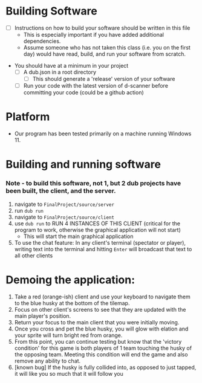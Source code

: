 # Building Software

- [ ] Instructions on how to build your software should be written in this file
	- This is especially important if you have added additional dependencies.
	- Assume someone who has not taken this class (i.e. you on the first day) would have read, build, and run your software from scratch.
- You should have at a minimum in your project
	- [ ] A dub.json in a root directory
    	- [ ] This should generate a 'release' version of your software
  - [ ] Run your code with the latest version of d-scanner before committing your code (could be a github action)

# Platform
- Our program has been tested primarily on a machine running Windows 11.
 
# Building and running software
### Note - to build this software, not 1, but 2 dub projects have been built, the client, and the server.
1. navigate to <code>FinalProject/source/server</code>
2. run <code>dub run</code>
3. navigate to <code>FinalProject/source/client</code>
4. use <code>dub run</code> to RUN 4 INSTANCES OF THIS CLIENT (critical for the program to work, otherwise the graphical application will not start)
	- This will start the main graphical application
5. To use the chat feature: In any client's terminal (spectator or player), writing text into the terminal and hitting <code>Enter</code> will broadcast that text to all other clients

# Demoing the application:
1. Take a red (orange-ish) client and use your keyboard to navigate them to the blue husky at the bottom of the tilemap.
2. Focus on other client's screens to see that they are updated with the main player's position.
3. Return your focus to the main client that you were initially moving.
4. Once you cross and pet the blue husky, you will glow with elation and your sprite will turn bright red from orange.
5. From this point, you can continue testing but know that the 'victory condition' for this game is both players of 1 team touching the husky of the opposing team. Meeting this condition will end the game and also remove any ability to chat.
6. [known bug] If the husky is fully collided into, as opposed to just tapped, it will like you so much that it will follow you

